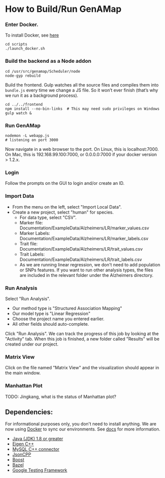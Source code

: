 # How to Build/Run GenAMap

### Enter Docker.
To install Docker, see [here](./Docker/Quick_Start.md)

	cd scripts	
	./launch_docker.sh

### Build the backend as a Node addon

	cd /usr/src/genamap/Scheduler/node
	node-gyp rebuild
	
Build the frontend. Gulp watches all the source files and compiles them into `bundle.js` every time we change a JS file. So it won’t ever finish (that’s why we run it as a background process).

	cd ../../frontend
	npm install --no-bin-links	# This may need sudo privileges on Windows
	gulp watch &
	
### Run GenAMap

	nodemon -L webapp.js
	# listening on port 3000
	
Now navigate in a web browser to the port. On Linux, this is localhost:7000. On Mac, this is 192.168.99.100:7000, or 0.0.0.0:7000 if your docker version > 1.2.x.

### Login
Follow the prompts on the GUI to login and/or create an ID.

### Import Data
* From the menu on the left, select "Import Local Data".
* Create a new project, select "human" for species.
	* For data type, select "CSV".
	* Marker file: Documentation/ExampleData/Alzheimers/LR/marker_values.csv
	* Marker Labels: Documentation/ExampleData/Alzheimers/LR/marker_labels.csv
	* Trait file: Documentation/ExampleData/Alzheimers/LR/trait_values.csv
	* Trait Labels: Documentation/ExampleData/Alzheimers/LR/trait_labels.csv
	* As we are running linear regression, we don't need to add population or SNPs features. If you want to run other analysis types, the files are included in the relevant folder under the Alzheimers directory.

### Run Analysis

Select "Run Analysis".

* Our method type is "Structured Association Mapping"
* Our model type is "Linear Regression"
* Choose the project name you entered earlier.
* All other fields should auto-complete.

Click "Run Analysis". We can track the progress of this job by looking at the "Activity" tab. When this job is finished, a new folder called "Results"  will be created under our project.

### Matrix View
Click on the file named "Matrix View" and the visualization should appear in the main window.

### Manhattan Plot
TODO: Jingkang, what is the status of Manhattan plot?


## Dependencies:
For informational purposes only, you don't need to install anything. We are now using [Docker](http://docker.com) to sync our environments. See [docs](https://github.com/blengerich/GenAMap_V2/blob/master/Documentation/Development/Docker/Quick_Start.md) for more information.

* [Java (JDK) 1.8 or greater](http://www.oracle.com/technetwork/java/javase/downloads/jdk8-downloads-2133151.html)
* [Eigen C++](http://eigen.tuxfamily.org/index.php?title=Main_Page)
* [MySQL C++ connector](http://dev.mysql.com/downloads/connector/cpp/)
* [JsonCPP](https://github.com/open-source-parsers/jsoncpp)
* [Boost](http://www.boost.org/)
* [Bazel](https://github.com/bazelbuild/bazel)
* [Google Testing Framework](https://github.com/google/googletest)
